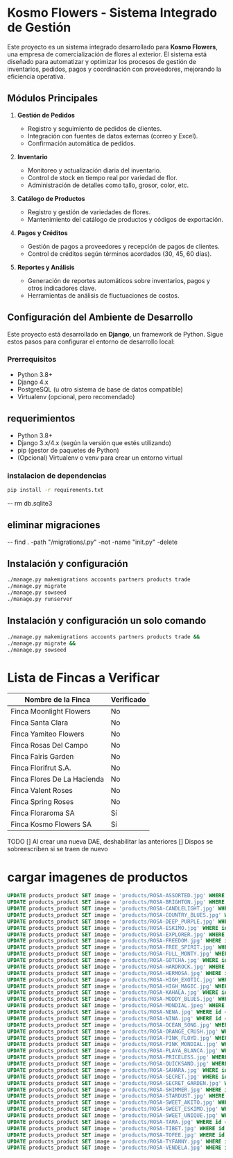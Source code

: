 # Kosmo Flowers - Sistema Integrado de Gestión

Este proyecto es un sistema integrado desarrollado para **Kosmo Flowers**, una empresa de comercialización de flores al exterior. El sistema está diseñado para automatizar y optimizar los procesos de gestión de inventarios, pedidos, pagos y coordinación con proveedores, mejorando la eficiencia operativa.

## Módulos Principales

1. **Gestión de Pedidos**
   - Registro y seguimiento de pedidos de clientes.
   - Integración con fuentes de datos externas (correo y Excel).
   - Confirmación automática de pedidos.

2. **Inventario**
   - Monitoreo y actualización diaria del inventario.
   - Control de stock en tiempo real por variedad de flor.
   - Administración de detalles como tallo, grosor, color, etc.

3. **Catálogo de Productos**
   - Registro y gestión de variedades de flores.
   - Mantenimiento del catálogo de productos y códigos de exportación.

4. **Pagos y Créditos**
   - Gestión de pagos a proveedores y recepción de pagos de clientes.
   - Control de créditos según términos acordados (30, 45, 60 días).

5. **Reportes y Análisis**
   - Generación de reportes automáticos sobre inventarios, pagos y otros indicadores clave.
   - Herramientas de análisis de fluctuaciones de costos.

## Configuración del Ambiente de Desarrollo

Este proyecto está desarrollado en **Django**, un framework de Python. Sigue estos pasos para configurar el entorno de desarrollo local:

### Prerrequisitos

- Python 3.8+
- Django 4.x
- PostgreSQL (u otro sistema de base de datos compatible)
- Virtualenv (opcional, pero recomendado)

## requerimientos
- Python 3.8+
- Django 3.x/4.x (según la versión que estés utilizando)
- pip (gestor de paquetes de Python)
- (Opcional) Virtualenv o venv para crear un entorno virtual

### instalacion de dependencias
```bash
pip install -r requirements.txt
```
-- rm db.sqlite3
## eliminar migraciones
-- find . -path "/migrations/.py" -not -name "init.py" -delete

## Instalación y configuración
```bash
./manage.py makemigrations accounts partners products trade
./manage.py migrate
./manage.py sowseed
./manage.py runserver
```

## Instalación y configuración un solo comando
```bash
./manage.py makemigrations accounts partners products trade &&
./manage.py migrate &&
./manage.py sowseed 
```

# Lista de Fincas a Verificar

| **Nombre de la Finca**              | **Verificado** |
|-------------------------------------|----------------|
| Finca Moonlight Flowers             | No             |
| Finca Santa Clara                   | No             |
| Finca Yamiteo Flowers               | No             |
| Finca Rosas Del Campo               | No             |
| Finca Fairis Garden                 | No             |
| Finca Florifrut S.A.                | No             |
| Finca Flores De La Hacienda         | No             |
| Finca Valent Roses                  | No             |
| Finca Spring Roses                  | No             |
| Finca Floraroma SA                  | Sí             |
| Finca Kosmo Flowers SA              | Sí             |



TODO
[] Al crear una nueva DAE, deshabilitar las anteriores
[] Dispos se sobreescriben si se traen de nuevo


# cargar imagenes de productos
```sql
UPDATE products_product SET image = 'products/ROSA-ASSORTED.jpg' WHERE id = 22;
UPDATE products_product SET image = 'products/ROSA-BRIGHTON.jpg' WHERE id = 11;
UPDATE products_product SET image = 'products/ROSA-CANDLELIGHT.jpg' WHERE id = 41;
UPDATE products_product SET image = 'products/ROSA-COUNTRY_BLUES.jpg' WHERE id = 7;
UPDATE products_product SET image = 'products/ROSA-DEEP_PURPLE.jpg' WHERE id = 8;
UPDATE products_product SET image = 'products/ROSA-ESKIMO.jpg' WHERE id = 5;
UPDATE products_product SET image = 'products/ROSA-EXPLORER.jpg' WHERE id = 33;
UPDATE products_product SET image = 'products/ROSA-FREEDOM.jpg' WHERE id = 32;
UPDATE products_product SET image = 'products/ROSA-FREE_SPIRIT.jpg' WHERE id = 16;
UPDATE products_product SET image = 'products/ROSA-FULL_MONTY.jpg' WHERE id = 21;
UPDATE products_product SET image = 'products/ROSA-GOTCHA.jpg' WHERE id = 23;
UPDATE products_product SET image = 'products/ROSA-HARDROCK.jpg' WHERE id = 20;
UPDATE products_product SET image = 'products/ROSA-HERMOSA.jpg' WHERE id = 30;
UPDATE products_product SET image = 'products/ROSA-HIGH_EXOTIC.jpg' WHERE id = 12;
UPDATE products_product SET image = 'products/ROSA-HIGH_MAGIC.jpg' WHERE id = 15;
UPDATE products_product SET image = 'products/ROSA-KAHALA.jpg' WHERE id = 34;
UPDATE products_product SET image = 'products/ROSA-MODDY_BLUES.jpg' WHERE id = 9;
UPDATE products_product SET image = 'products/ROSA-MONDIAL.jpeg' WHERE id = 6;
UPDATE products_product SET image = 'products/ROSA-NENA.jpg' WHERE id = 19;
UPDATE products_product SET image = 'products/ROSA-NINA.jpg' WHERE id = 18;
UPDATE products_product SET image = 'products/ROSA-OCEAN_SONG.jpg' WHERE id = 10;
UPDATE products_product SET image = 'products/ROSA-ORANGE_CRUSH.jpg' WHERE id = 17;
UPDATE products_product SET image = 'products/ROSA-PINK_FLOYD.jpg' WHERE id = 24;
UPDATE products_product SET image = 'products/ROSA-PINK_MONDIAL.jpg' WHERE id = 28;
UPDATE products_product SET image = 'products/ROSA-PLAYA_BLANCA.jpg' WHERE id = 4;
UPDATE products_product SET image = 'products/ROSA-PRICELESS.jpg' WHERE id = 29;
UPDATE products_product SET image = 'products/ROSA-QUICKSAND.jpg' WHERE id = 36;
UPDATE products_product SET image = 'products/ROSA-SAHARA.jpg' WHERE id = 35;
UPDATE products_product SET image = 'products/ROSA-SECRET.jpg' WHERE id = 38;
UPDATE products_product SET image = 'products/ROSA-SECRET_GARDEN.jpg' WHERE id = 37;
UPDATE products_product SET image = 'products/ROSA-SHIMMER.jpg' WHERE id = 31;
UPDATE products_product SET image = 'products/ROSA-STARDUST.jpg' WHERE id = 13;
UPDATE products_product SET image = 'products/ROSA-SWEET_AKITO.jpg' WHERE id = 26;
UPDATE products_product SET image = 'products/ROSA-SWEET_ESKIMO.jpg' WHERE id = 27;
UPDATE products_product SET image = 'products/ROSA-SWEET_UNIQUE.jpg' WHERE id = 25;
UPDATE products_product SET image = 'products/ROSA-TARA.jpg' WHERE id = 14;
UPDATE products_product SET image = 'products/ROSA-TIBET.jpg' WHERE id = 3;
UPDATE products_product SET image = 'products/ROSA-TOFEE.jpg' WHERE id = 40;
UPDATE products_product SET image = 'products/ROSA-TYFANNY.jpg' WHERE id = 39;
UPDATE products_product SET image = 'products/ROSA-VENDELA.jpg' WHERE id = 2;
```
